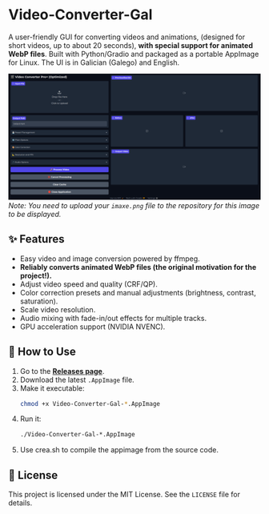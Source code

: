 # Video-Converter-Gal

A user-friendly GUI for converting videos and animations, (designed for short videos, up to about 20 seconds), **with special support for animated WebP files**. Built with Python/Gradio and packaged as a portable AppImage for Linux. The UI is in Galician (Galego) and English.

![Screenshot of the app](imaxe.png)
*Note: You need to upload your `imaxe.png` file to the repository for this image to be displayed.*

## ✨ Features

* Easy video and image conversion powered by ffmpeg.
* **Reliably converts animated WebP files (the original motivation for the project!).**
* Adjust video speed and quality (CRF/QP).
* Color correction presets and manual adjustments (brightness, contrast, saturation).
* Scale video resolution.
* Audio mixing with fade-in/out effects for multiple tracks.
* GPU acceleration support (NVIDIA NVENC).

## 🚀 How to Use

1.  Go to the [**Releases page**](https://github.com/tonetxo/Video-Converter-Gal/releases).
2.  Download the latest `.AppImage` file.
3.  Make it executable:
    ```bash
    chmod +x Video-Converter-Gal-*.AppImage
    ```
4.  Run it:
    ```bash
    ./Video-Converter-Gal-*.AppImage
    ```
5. Use crea.sh to compile the appimage from the source code.
 
## 📄 License

This project is licensed under the MIT License. See the `LICENSE` file for details.
